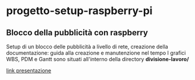 # progetto-setup-raspberry-pi
## Blocco della pubblicità con raspberry

Setup di un blocco delle pubblicità a livello di rete, creazione della documentazione: guida alla creazione e manutenzione nel tempo
I grafici WBS, PDM e Gantt sono situati all'interno della directory **divisione-lavoro/**

[link presentazione](https://www.canva.com/design/DAGoFVcy8ww/K-LhdZfb7YlYuon9gtL1uw/view?utm_content=DAGoFVcy8ww&utm_campaign=designshare&utm_medium=link2&utm_source=uniquelinks&utlId=ha2d422f670)



